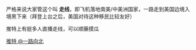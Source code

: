 严格来说大家管这个叫 **走线**，即飞机落地南美/中美洲国家，一路走到美国边境入境黑下来（拜登上台之后，美国对待这种移民比较友好）

推特上有挺多人直播走线，可以顺藤摸瓜

[推特 @一路向北](https://twitter.com/lhao6293?s=11&t=hgI_kIDZMW9rKtyGZqPk8Q)
